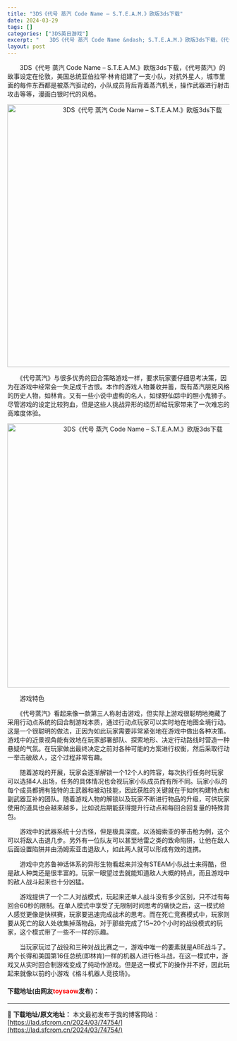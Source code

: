 ```yaml
---
title: "3DS《代号 蒸汽 Code Name – S.T.E.A.M.》欧版3ds下载"
date: 2024-03-29
tags: []
categories: ["3DS英日游戏"]
excerpt: "　　3DS《代号 蒸汽 Code Name &ndash; S.T.E.A.M.》欧版3ds下载，《代号蒸汽》的故事设定在伦敦，美国总统亚伯拉罕&middot;林肯组建了一支小队，对抗外星人，城市里面的每件东西都是被蒸汽驱动的，小队成员背后背着蒸汽机关，操作武器进行射击攻击等等，漫画白银时代的风格。&hellip;"
layout: post
---
```


 <p>　　3DS《代号 蒸汽 Code Name &ndash; S.T.E.A.M.》欧版3ds下载，《代号蒸汽》的故事设定在伦敦，美国总统亚伯拉罕&middot;林肯组建了一支小队，对抗外星人，城市里面的每件东西都是被蒸汽驱动的，小队成员背后背着蒸汽机关，操作武器进行射击攻击等等，漫画白银时代的风格。</p> <p align="center"><img align="" border="0" src="https://lad.sfcrom.cn/wp-content/uploads/2024/03/20240329_66062e045d057.png" width="596" alt="3DS《代号 蒸汽 Code Name – S.T.E.A.M.》欧版3ds下载" /></p> <p>　　《代号蒸汽》与很多优秀的回合策略游戏一样，要求玩家要仔细思考决策，因为在游戏中经常会一失足成千古恨。本作的游戏人物兼收并蓄，既有蒸汽朋克风格的历史人物，如林肯。又有一些小说中虚构的名人，如绿野仙踪中的胆小鬼狮子。尽管游戏的设定比较狗血，但是这些人挑战异形的经历却给玩家带来了一次难忘的高难度体验。</p> <p align="center"><img align="" border="0" src="https://lad.sfcrom.cn/wp-content/uploads/2024/03/20240329_66062e05acce0.png" width="599" alt="3DS《代号 蒸汽 Code Name – S.T.E.A.M.》欧版3ds下载" /></p> <p>　　游戏特色</p> <p>　　《代号蒸汽》看起来像一款第三人称射击游戏，但实际上游戏很聪明地掩藏了采用行动点系统的回合制游戏本质，通过行动点玩家可以实时地在地图全境行动。这是一个很聪明的做法，正因为如此玩家需要非常紧张地在游戏中做出各种决策。游戏中的近景视角能有效地在玩家部署部队、探索地形、决定行动路线时营造一种悬疑的气氛。在玩家做出最终决定之前对各种可能的方案进行权衡，然后采取行动一举击破敌人，这个过程非常有趣。</p> <p>　　随着游戏的开展，玩家会逐渐解锁一个12个人的阵容，每次执行任务时玩家可以选择4人出场，任务的具体情况也会视玩家小队成员而有所不同。玩家小队的每个成员都拥有独特的主武器和被动技能，因此获胜的关键就在于如何构建特点和副武器互补的团队。随着游戏人物的解锁以及玩家不断进行物品的升级，可供玩家使用的道具也会越来越多，比如说后期能获得提升行动点和每回合回复量的特殊背包。</p> <p>　　游戏中的武器系统十分古怪，但是极具深度。以汤姆索亚的拳击枪为例，这个可以将敌人击退几步。另外有一位队友可以甚至地雷之类的致命陷阱，让他在敌人后面设置陷阱并由汤姆索亚击退敌人，如此两人就可以形成有效的连携。</p> <p>　　游戏中克苏鲁神话体系的异形生物看起来并没有STEAM小队战士来得酷，但是敌人种类还是很丰富的。玩家一眼望过去就能知道敌人大概的特点，而且游戏中的敌人战斗起来也十分凶猛。</p> <p>　　游戏提供了一个二人对战模式，玩起来还单人战斗没有多少区别，只不过有每回合60秒的限制。在单人模式中享受了无限制时间思考的痛快之后，这一模式给人感觉更像是快棋赛，玩家要迅速完成战术的思考。而在死亡竞赛模式中，玩家则要从死亡的敌人处收集掉落物品，对于那些完成了15~20个小时的战役模式的玩家，这个模式带了一些不一样的乐趣。</p> <p>　　当玩家玩过了战役和三种对战比赛之一，游戏中唯一的要素就是ABE战斗了。两个长得和美国第16任总统(即林肯)一样的机器人进行格斗战，在这一模式中，游戏又从实时回合制游戏变成了纯动作游戏。但是这一模式下的操作并不好，因此玩起来就像以前的小游戏《格斗机器人竞技场》。</p> <p><h4>下载地址(由网友<font color="red">toysaow</font>发布)：</h4></p> 

---
📖 **下载地址/原文地址：** 本文最初发布于我的博客网站：[https://lad.sfcrom.cn/2024/03/74754/](https://lad.sfcrom.cn/2024/03/74754/)

